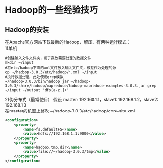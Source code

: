 # Hadoop的一些经验技巧

## Hadoop的安装
在Apache官方网站下载最新的Hadoop，解压，有两种运行模式：   
1)单机
```shell
#创建输入文件文件夹，用于存放需要处理的数据文件
mkdir ~/input
#将etc/hadoop下面的xml文件放入输入文件夹，模拟作为处理的源
cp ~/hadoop-3.0.3/etc/hadoop/*.xml ~/input
#执行数据处理，此处使用grep模拟
~/hadoop-3.0.3/bin/hadoop jar ~/hadoop-3.0.3/share/hadoop/mapreduce/hadoop-mapreduce-examples-3.0.3.jar grep ~/input ~/output 'dfs[a-z.]+'
```
2)伪分布式（最常使用）
假设 master: 192.168.1.1，slave1: 192.168.1.2，slave2: 192.168.1.3   
在master的机器上修改 ~/hadoop-3.0.3/etc/hadoop/core-site.xml
```xml
<configuration>
    <property>
        <name>fs.defaultFS</name>
        <value>hdfs://192.168.1.1:9000</value>
    </property>
    <property>
        <name>hadoop.tmp.dir</name>
        <value>file://~/hadoop-3.0.3/tmp</value>
    </property>
</configuration>
```
